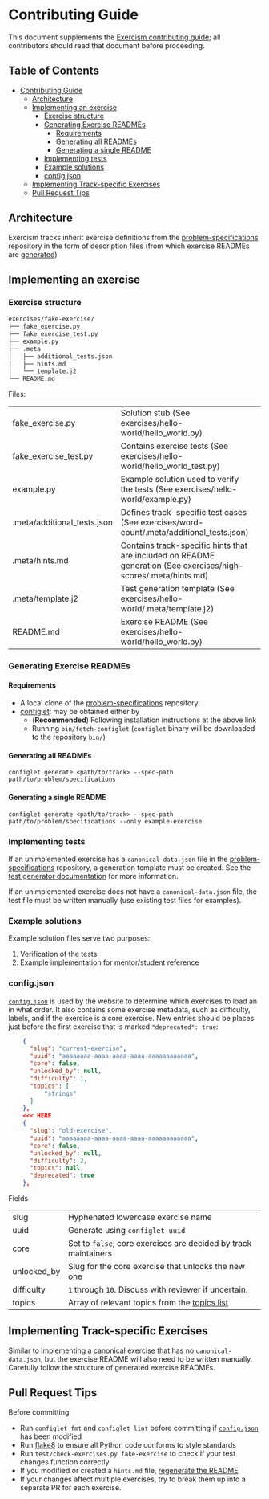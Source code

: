 # Contributing Guide

This document supplements the [Exercism contributing guide]; all contributors should read that document before proceeding.

## Table of Contents

- [Contributing Guide](#contributing-guide)
  * [Architecture](#architecture)
  * [Implementing an exercise](#implementing-an-exercise)
    + [Exercise structure](#exercise-structure)
    + [Generating Exercise READMEs](#generating-exercise-readmes)
      - [Requirements](#requirements)
      - [Generating all READMEs](#generating-all-readmes)
      - [Generating a single README](#generating-a-single-readme)
    + [Implementing tests](#implementing-tests)
    + [Example solutions](#example-solutions)
    + [config.json](#configjson)
  * [Implementing Track-specific Exercises](#implementing-track-specific-exercises)
  * [Pull Request Tips](#pull-request-tips)


## Architecture

Exercism tracks inherit exercise definitions from the [problem-specifications] repository in the form of description files
(from which exercise READMEs are [generated](#GeneratingExerciseREADMEs))


## Implementing an exercise

### Exercise structure

```Bash
exercises/fake-exercise/
├── fake_exercise.py
├── fake_exercise_test.py
├── example.py
├── .meta
│   ├── additional_tests.json
│   ├── hints.md
│   └── template.j2
└── README.md
```

Files:

<table>
<tr>
    <td>fake_exercise.py </td>
    <td>Solution stub (See exercises/hello-world/hello_world.py)<td>
</tr>
<tr>
    <td>fake_exercise_test.py </td>
    <td>Contains exercise tests (See exercises/hello-world/hello_world_test.py)<td>
</tr>
<tr>
    <td>example.py </td>
    <td>Example solution used to verify the tests (See exercises/hello-world/example.py)<td>
</tr>
<tr>
    <td>.meta/additional_tests.json </td>
    <td>Defines track-specific test cases (See exercises/word-count/.meta/additional_tests.json)<td>
</tr>
<tr>
    <td>.meta/hints.md </td>
    <td>Contains track-specific hints that are included on README generation (See exercises/high-scores/.meta/hints.md)<td>
</tr>
<tr>
    <td>.meta/template.j2 </td>
    <td>Test generation template (See exercises/hello-world/.meta/template.j2)<td>
</tr>
<tr>
    <td>README.md </td>
    <td>Exercise README (See exercises/hello-world/hello_world.py)<td>
</tr>
</table>

### Generating Exercise READMEs

#### Requirements
- A local clone of the [problem-specifications] repository.
- [configlet]: may be obtained either by
  - (**Recommended**) Following installation instructions at the above link
  - Running `bin/fetch-configlet` (`configlet` binary will be downloaded to the repository `bin/`)

#### Generating all READMEs

```
configlet generate <path/to/track> --spec-path path/to/problem/specifications
```

#### Generating a single README

```
configlet generate <path/to/track> --spec-path path/to/problem/specifications --only example-exercise
```

### Implementing tests

If an unimplemented exercise has a `canonical-data.json` file in the [problem-specifications] repository, a generation template must be created. See the [test generator documentation](docs/GENERATOR.md) for more information.

If an unimplemented exercise does not have a `canonical-data.json` file, the test file must be written manually (use existing test files for examples).

### Example solutions

Example solution files serve two purposes:

1. Verification of the tests
2. Example implementation for mentor/student reference

### config.json

[`config.json`](config.json) is used by the website to determine which exercises to load an in what order. It also contains some exercise metadata, such as difficulty, labels, and if the exercise is a core exercise. New entries should be places just before the first exercise that is marked `"deprecated": true`:

```JSON
    {
      "slug": "current-exercise",
      "uuid": "aaaaaaaa-aaaa-aaaa-aaaa-aaaaaaaaaaaa",
      "core": false,
      "unlocked_by": null,
      "difficulty": 1,
      "topics": [
          "strings"
      ]
    },
    <<< HERE
    {
      "slug": "old-exercise",
      "uuid": "aaaaaaaa-aaaa-aaaa-aaaa-aaaaaaaaaaaa",
      "core": false,
      "unlocked_by": null,
      "difficulty": 2,
      "topics": null,
      "deprecated": true
    },
```

Fields
<table>
<tr>
    <td>slug</td>
    <td>Hyphenated lowercase exercise name</td>
</tr>
<tr>
    <td>uuid</td>
    <td>Generate using <code>configlet uuid</code></td>
</tr>
<tr>
    <td>core</td>
    <td>Set to <code>false</code>; core exercises are decided by track maintainers</td>
</tr>
<tr>
    <td>unlocked_by</td>
    <td>Slug for the core exercise that unlocks the new one</td>
</tr>
<tr>
    <td>difficulty</td>
    <td><code>1</code> through <code>10</code>. Discuss with reviewer if uncertain.</td>
</tr>
<tr>
    <td>topics</td>
    <td>Array of relevant topics from the <a href="https://github.com/exercism/problem-specifications/blob/master/TOPICS.txt">topics list</a> </td>
</tr>
</table>


## Implementing Track-specific Exercises

Similar to implementing a canonical exercise that has no `canonical-data.json`, but the exercise README will also need to be written manually. Carefully follow the structure of generated exercise READMEs.


## Pull Request Tips

Before committing:
- Run `configlet fmt` and `configlet lint` before committing if [`config.json`](config.json) has been modified
- Run [flake8] to ensure all Python code conforms to style standards
- Run `test/check-exercises.py fake-exercise` to check if your test changes function correctly
- If you modified or created a `hints.md` file, [regenerate the README](#GeneratingExerciseREADMEs)
- If your changes affect multiple exercises, try to break them up into a separate PR for each exercise.


[configlet]: https://github.com/exercism/configlet
[Exercism contributing guide]: https://github.com/exercism/docs/blob/master/contributing-to-language-tracks/README.md
[problem-specifications]: https://github.com/exercism/problem-specifications
[topics list]: https://github.com/exercism/problem-specifications/blob/master/TOPICS.txt
[flake8]: http://flake8.pycqa.org/
